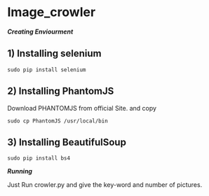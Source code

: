 # Image_crowler

***Creating Enviourment***

## 1) Installing selenium

``sudo pip install selenium``

## 2) Installing PhantomJS

Download PHANTOMJS from official Site.
and copy

``sudo cp PhantomJS /usr/local/bin``

## 3) Installing BeautifulSoup

``sudo pip install bs4``


***Running***

Just Run crowler.py and give the key-word and number of pictures.
